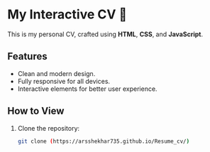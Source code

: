 # My Interactive CV 🌟

This is my personal CV, crafted using **HTML**, **CSS**, and **JavaScript**.

## Features
- Clean and modern design.
- Fully responsive for all devices.
- Interactive elements for better user experience.

## How to View
1. Clone the repository:
   ```bash
   git clone (https://arsshekhar735.github.io/Resume_cv/)
